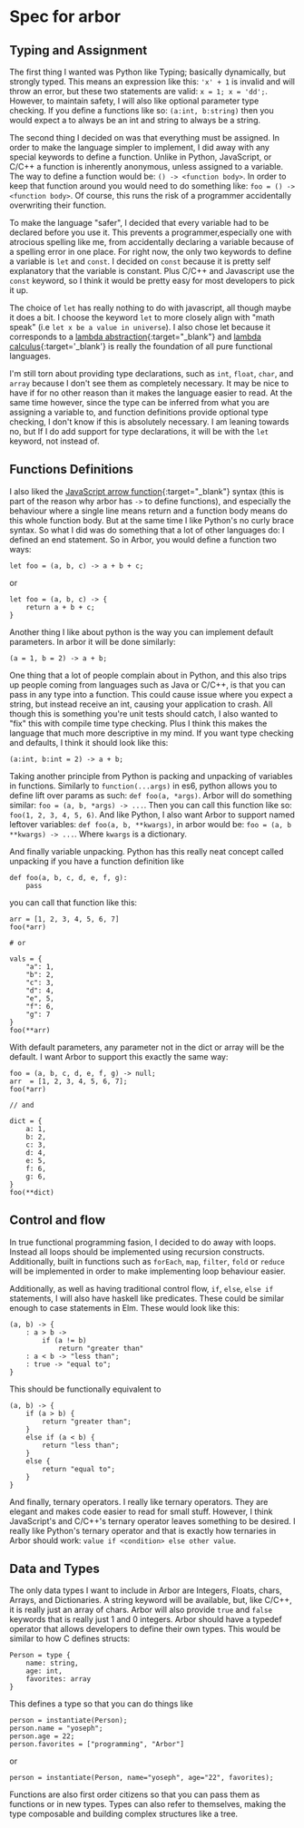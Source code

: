 # Spec for arbor

## Typing and Assignment

The first thing I wanted was Python like Typing; basically dynamically, but strongly typed. This means an expression like this: `'x' + 1` is invalid and will throw an error, but these two statements are valid: `x = 1; x = 'dd';`. However, to maintain safety, I will also like optional parameter type checking. If you define a functions like so: `(a:int, b:string)` then you would expect a to always be an int and string to always be a string.

The second thing I decided on was that everything must be assigned. In order to make the language simpler to implement, I did away with any special keywords to define a function. Unlike in Python, JavaScript, or C/C++ a function is inherently anonymous, unless assigned to a variable. The way to define a function would be: `() -> <function body>`. In order to keep that function around you would need to do something like: `foo = () -> <function body>`. Of course, this runs the risk of a programmer accidentally overwriting their function.

To make the language "safer", I decided that every variable had to be declared before you use it. This prevents a programmer,especially one with atrocious spelling like me, from accidentally declaring a variable because of a spelling error in one place. For right now, the only two keywords to define a variable is `let` and `const`. I decided on `const` because it is pretty self explanatory that the variable is constant. Plus C/C++ and Javascript use the `const` keyword, so I think it would be pretty easy for most developers to pick it up.

The choice of `let` has really nothing to do  with javascript, all though maybe it does a bit. I choose the keyword `let` to more closely align with "math speak" (i.e `let x be a value in universe`). I also chose let because it corresponds to a [lambda abstraction](https://en.wikipedia.org/wiki/Let_expression#Definition){:target="_blank"} and [lambda calculus](https://en.wikipedia.org/wiki/Lambda_calculus){:target='_blank'} is really the foundation of all pure functional languages.

I'm still torn about providing type declarations, such as `int`, `float`, `char`, and `array` because I don't see them as completely necessary. It may be nice to have if for no other reason than it makes the language easier to read. At the same time however, since the type can be inferred from what you are assigning a variable to, and function definitions provide optional type checking, I don't know if this is absolutely necessary. I am leaning towards no, but If I do add support for type declarations, it will be with the `let` keyword, not instead of.

## Functions Definitions

I also liked the [JavaScript arrow function](https://developer.mozilla.org/en-US/docs/Web/JavaScript/Reference/Functions/Arrow_functions){:target="_blank"} syntax (this is part of the reason why arbor has `->` to define functions), and especially the behaviour where a single line means return and a function body means do this whole function body. But at the same time I like Python's no curly brace syntax. So what I did was do something that a lot of other languages do: I defined an end statement. So in Arbor, you would define a function two ways:

    let foo = (a, b, c) -> a + b + c;

or

    let foo = (a, b, c) -> {
        return a + b + c;
    }

Another thing I like about python is the way you can implement default parameters. In arbor it will be done similarly:

    (a = 1, b = 2) -> a + b;

One thing that a lot of people complain about in Python, and this also trips up people coming from languages such as Java or C/C++, is that you can pass in any type into a function. This could cause issue where you expect a string, but instead receive an int, causing your application to crash. All though this is something you're unit tests should catch, I also wanted to "fix" this with compile time type checking. Plus I think this makes the language that much more descriptive in my mind. If you want type checking and defaults, I think it should look like this:

    (a:int, b:int = 2) -> a + b;

Taking another principle from Python is packing and unpacking of variables in functions. Similarly to `function(...args)` in es6, python allows you to define lift over params as such: `def foo(a, *args)`. Arbor will do something similar: `foo = (a, b, *args) -> ...`. Then you can call this function like so: `foo(1, 2, 3, 4, 5, 6)`.
And like Python, I also want Arbor to support named leftover variables: `def foo(a, b, **kwargs)`, in arbor would be: `foo = (a, b **kwargs) -> ...`. Where `kwargs` is a dictionary.

And finally variable unpacking. Python has this really neat concept called unpacking if you have a function definition like

    def foo(a, b, c, d, e, f, g):
        pass

you can call that function like this:

    arr = [1, 2, 3, 4, 5, 6, 7]
    foo(*arr)

    # or

    vals = {
        "a": 1,
        "b": 2,
        "c": 3,
        "d": 4,
        "e", 5,
        "f": 6,
        "g": 7
    }
    foo(**arr)

With default parameters, any parameter not in the dict or array will be the default. I want Arbor to support this exactly the same way:

    foo = (a, b, c, d, e, f, g) -> null;
    arr  = [1, 2, 3, 4, 5, 6, 7];
    foo(*arr)

    // and

    dict = {
        a: 1,
        b: 2,
        c: 3,
        d: 4,
        e: 5,
        f: 6,
        g: 6,
    }
    foo(**dict)

## Control and flow

In true functional programming fasion, I decided to do away with loops. Instead all loops should be implemented using recursion constructs. Additionally, built in functions such as `forEach`, `map`, `filter`, `fold` or `reduce` will be implemented in order to make implementing loop behaviour easier.

Additionally, as well as having traditional control flow, `if`, `else`, `else if` statements, I will also have haskell like predicates. These could be similar enough to case statements in Elm. These would look like this:

    (a, b) -> {
        : a > b ->
            if (a != b)
                return "greater than"
        : a < b -> "less than";
        : true -> "equal to";
    }

This should be functionally equivalent to

    (a, b) -> {
        if (a > b) {
            return "greater than";
        }
        else if (a < b) {
            return "less than";
        }
        else {
            return "equal to";
        }
    }

And finally, ternary operators. I really like ternary operators. They are elegant and makes code easier to read for small stuff. However, I think JavaScript's and C/C++'s ternary operator leaves something to be desired. I really like Python's ternary operator and that is exactly how ternaries in Arbor should work: `value if <condition> else other value`.

## Data and Types

The only data types I want to include in Arbor are Integers, Floats, chars, Arrays, and Dictionaries. A string keyword will be available, but, like C/C++, it is really just an array of chars. Arbor will also provide `true` and `false` keywords that is really just 1 and 0 integers. Arbor should have a typedef operator that allows developers to define their own types. This would be similar to how C defines structs:

    Person = type {
        name: string,
        age: int,
        favorites: array
    }

This defines a type so that you can do things like

    person = instantiate(Person);
    person.name = "yoseph";
    person.age = 22;
    person.favorites = ["programming", "Arbor"]

or

    person = instantiate(Person, name="yoseph", age="22", favorites);

Functions are also first order citizens so that you can pass them as functions or in new types. Types can also refer to themselves, making the type composable and building complex structures like a tree.
